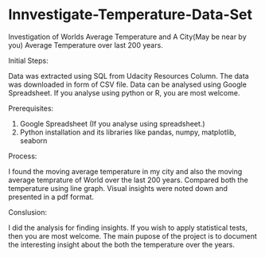 # Innvestigate-Temperature-Data-Set
Investigation of Worlds Average Temperature and A City(May be near by you) Average Temperature over last 200 years.

Initial Steps:

Data was extracted using SQL from Udacity Resources Column. The data was downloaded in form of CSV file. 
Data can be analysed using Google Spreadsheet. If you analyse using python or R, you are most welcome.

Prerequisites:

1) Google Spreadsheet (If you analyse using spreadsheet.)
2) Python installation and its libraries like pandas, numpy, matplotlib, seaborn


Process:

I found the moving average temperature in my city and also the moving average temprature of World over the last 200 years.
Compared both the temperature using line graph. Visual insights were noted down and presented in a pdf format.


Conslusion:

I did the analysis for finding insights. If you wish to apply statistical tests, then you are most welcome. 
The main pupose of the project is to document the interesting insight about the both the temperature over the years.
